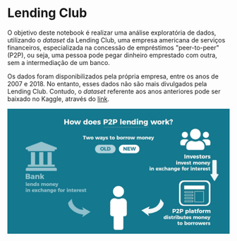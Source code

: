 # Lending Club

O objetivo deste notebook é realizar uma análise exploratória de dados, utilizando o *dataset* da Lending Club, uma empresa americana de serviços financeiros, especializada na concessão de empréstimos "peer-to-peer" (P2P), ou seja, uma pessoa pode pegar dinheiro emprestado com outra, sem a intermediação de um banco. 

Os dados foram disponibilizados pela própria empresa, entre os anos de 2007 e 2018. No entanto, esses dados não são mais divulgados pela Lending Club. Contudo, o *dataset* referente aos anos anteriores pode ser baixado no Kaggle, através do [link](https://www.kaggle.com/datasets/wordsforthewise/lending-club).

![](img/how-does-P2P-lending-work.jpg)
